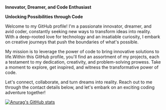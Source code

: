 **Innovator, Dreamer, and Code Enthusiast**

**Unlocking Possibilities through Code**

Welcome to my GitHub profile! I'm a passionate innovator, dreamer, and avid coder, constantly seeking new ways to transform ideas into reality. With a deep-rooted love for technology and an insatiable curiosity, I embark on creative journeys that push the boundaries of what's possible.

My mission is to leverage the power of code to bring innovative solutions to life.Within this GitHub profile, you'll find an assortment of my projects, each a testament to my dedication, creativity, and problem-solving prowess. Take a moment to explore, get inspired, and witness the transformative power of code.

Let's connect, collaborate, and turn dreams into reality. Reach out to me through the contact details below, and let's embark on an exciting coding adventure together!


[![Anurag's GitHub stats](https://github-readme-stats.vercel.app/api?username=Csasaka19)](https://github.com/anuraghazra/github-readme-stats)


<!---
Csasaka19/Csasaka19 is a ✨ special ✨ repository because its `README.md` (this file) appears on your GitHub profile.
You can click the Preview link to take a look at your changes.
--->
